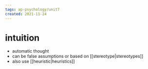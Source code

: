 ```yaml
---
tags: ap-psychology/unit7 
created: 2021-11-24
---
```


# intuition

- automatic thought
- can be false assumptions or based on [[stereotype|stereotypes]]
- also use [[heuristic|heuristics]]

<!---->